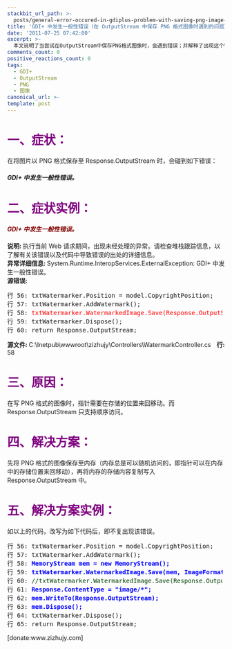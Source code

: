 ```yaml
---
stackbit_url_path: >-
  posts/general-error-occured-in-gdiplus-problem-with-saving-png-image-to-outputstream
title: 'GDI+ 中发生一般性错误（在 OutputStream 中保存 PNG 格式图像时遇到的问题）'
date: '2011-07-25 07:42:00'
excerpt: >-
  本文说明了当尝试在OutputStream中保存PNG格式图像时，会遇到错误；并解释了出现这个错误的原因，以及提供了解决该错误的方法。
comments_count: 0
positive_reactions_count: 0
tags: 
  - GDI+
  - OutputStream
  - PNG
  - 图像
canonical_url: >-
template: post
---
```

<h1><span style="color: #800080;">一、症状：</span></h1>
<p>在将图片以 PNG 格式保存至 Response.OutputStream 时，会碰到如下错误：</p>
<h4><em>GDI+ 中发生一般性错误。</em></h4>
<h1><span style="color: #800080;">二、症状实例：</span></h1>
<h4><em><span style="color: #800000;">GDI+ 中发生一般性错误。</span></em></h4>
<p><strong>说明: </strong>执行当前 Web 请求期间，出现未经处理的异常。请检查堆栈跟踪信息，以了解有关该错误以及代码中导致错误的出处的详细信息。 <br /><strong>异常详细信息: </strong>System.Runtime.InteropServices.ExternalException: GDI+ 中发生一般性错误。 <br /><strong>源错误:</strong>&nbsp;</p>
<pre style="width: 99%; overflow: auto;">行 56: txtWatermarker.Position = model.CopyrightPosition;
行 57: txtWatermarker.AddWatermark();
行 58: <span style="color: #ff0000;">txtWatermarker.WatermarkedImage.Save(Response.OutputStream, System.Drawing.Imaging.ImageFormat.Png);</span>
行 59: txtWatermarker.Dispose();
行 60: return Response.OutputStream;</pre>
<p><strong>源文件: </strong>C:\Inetpub\wwwroot\zizhujy\Controllers\WatermarkController.cs<strong>&nbsp;&nbsp;&nbsp; 行: </strong>58</p>
<h1><span style="color: #800080;">三、原因：</span></h1>
<p>在写 PNG 格式的图像时，指针需要在存储的位置来回移动。而 Response.OutputStream 只支持顺序访问。</p>
<h1><span style="color: #800080;">四、解决方案：</span></h1>
<p>先将 PNG 格式的图像保存至内存（内存总是可以随机访问的，即指针可以在内存中的存储位置来回移动），再将内存的存储内容复制写入 Response.OutputStream 中。</p>
<h1><span style="color: #800080;">五、解决方案实例：</span></h1>
<p>如以上的代码，改写为如下代码后，即不复出现该错误。</p>
<pre style="width: 99%; overflow: auto;">行 56: txtWatermarker.Position = model.CopyrightPosition;
行 57: txtWatermarker.AddWatermark();
行 58: <strong><span style="color: #0000ff;">MemoryStream mem = new MemoryStream();</span>
</strong>行 59: <strong><span style="color: #0000ff;">txtWatermarker.WatermarkedImage.Save(mem, ImageFormat.Png);</span>
</strong>行 60: <span style="color: #004000;">//txtWatermarker.WatermarkedImage.Save(Response.OutputStream, System.Drawing.Imaging.ImageFormat.Jpeg);</span>
行 61: <strong><span style="color: #0000ff;">Response.ContentType = "image/*";</span></strong>
行 62: <strong><span style="color: #0000ff;">mem.WriteTo(Response.OutputStream);</span>
</strong>行 63: <strong><span style="color: #0000ff;">mem.Dispose();</span></strong>
行 64: txtWatermarker.Dispose();
行 65: return Response.OutputStream;</pre>
<p>[donate:www.zizhujy.com]</p>
